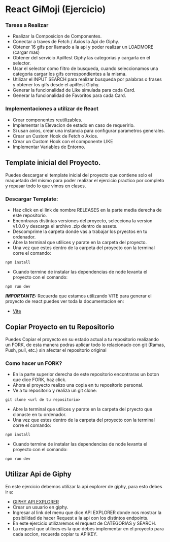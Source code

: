 # React GiMoji (Ejercicio)

### Tareas a Realizar
* Realizar la Composicion de Componentes.
* Conectar a traves de Fetch / Axios la Api de Giphy.
* Obtener 16 gifs por llamado a la api y poder realizar un LOADMORE (cargar mas)
* Obtener del servicio ApiRest Giphy las categorias y cargarla en el selector.
* Usar el selector como filtro de busqueda, cuando seleccionamos una categoria cargar los gifs correspondientes a la misma.
* Utilizar el INPUT SEARCH para realizar busqueda por palabras o frases y obtener los gifs desde el apiRest Giphy.
* Generar la funcionalidad de Like simulada para cada Card.
* Generar la funcionalidad de Favoritos para cada Card.

### Implementaciones a utilizar de React
* Crear componentes reutilizables.
* Implementar la Elevacion de estado en caso de requerirlo.
* Si usan axios, crear una instancia para configurar parametros generales.
* Crear un Custom Hook de Fetch o Axios.
* Crear un Custom Hook con el componente LIKE
* Implementar Variables de Entorno.
  


## Template inicial del Proyecto.

Puedes descargar el template inicial del proyecto que contiene solo el maquetado del mismo para poder realizar el ejercicio practico por completo y repasar todo lo que vimos en clases.

### Descargar Template:
* Haz click en el link de nombre RELEASES en la parte media derecha de este repositorio.
* Encontraras distintas versiones del proyecto, selecciona la version v1.0.0 y descarga el archivo .zip dentro de assets.
* Descomprime la carpeta donde vas a trabajar los pryectos en tu ordenador.
* Abre la terminal que utilices y parate en la carpeta del proyecto.
* Una vez que estes dentro de la carpeta del proyecto con la terminal corre el comando:
 ```
npm install
```

* Cuando termine de instalar las dependencias de node levanta el proyecto con el comando:
```
npm run dev
```

***IMPORTANTE:*** Recuerda que estamos utilizando VITE para generar el proyecto de react puedes ver toda la documentacion en:
* [Vite](https://vitejs.dev/guide/)

  

## Copiar Proyecto en tu Repositorio
Puedes Copiar el proyecto en su estado actual a tu repositorio realizando un FORK, de esta manera podras aplicar todo lo relacionado con git (Ramas, Push, pull, etc.) sin afectar el repositorio original

### Como hacer un FORK?
* En la parte superior derecha de este repositorio encontraras un boton que dice FORK, haz click.
* Ahora el proyecto realizo una copia en tu repositorio personal.
* Ve a tu repositorio y realiza un git clone:
```
git clone <url de tu repositorio>
```

* Abre la terminal que utilices y parate en la carpeta del pryecto que clonaste en tu ordenador.
* Una vez que estes dentro de la carpeta del proyecto con la terminal corre el comando:
 ```
npm install
```

* Cuando termine de instalar las dependencias de node levanta el proyecto con el comando:
```
npm run dev
```

## Utilizar Api de Giphy
En este ejercicio debemos utilizar la api explorer de giphy, para esto debes ir a:
* [GIPHY API EXPLORER](https://developers.giphy.com/)
* Crear un usuario en giphy.
* Ingresar al link del menu que dice API EXPLORER donde nos mostrar la posibilidad de hacer Request a la api con los distintos endpoints.
* En este ejercicio utilizaremos el request de CATEGORIAS y SEARCH.
* La request que utilices es la que debes implementar en el proyecto para cada accion, recuerda copiar tu APIKEY.
    


